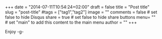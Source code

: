 +++
date = "2014-07-11T10:54:24+02:00"
draft = false
title = "Post title"
slug = "post-title"
#tags = ["tag1","tag2"]
image = ""
comments = false	# set false to hide Disqus
share = true	# set false to hide share buttons
menu= ""		# set "main" to add this content to the main menu
author = ""
+++



<!--more-->
Enjoy
-g-
